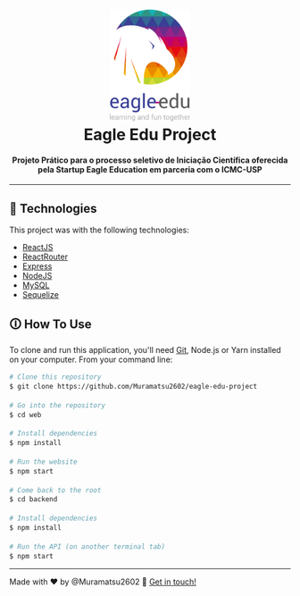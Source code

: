 <h1 align="center">
    <img alt="React RocketShoes" style="height: 200px" src="web/src/assets/main-logo.png" />
    <br>
    Eagle Edu Project
</h1>

<h4 align="center">
  Projeto Prático para o processo seletivo de Iniciação Científica oferecida pela Startup Eagle Education em parceria com o ICMC-USP
</h4>

---
## 🚀 Technologies

This project was with the following technologies:

-  [ReactJS](https://reactjs.org/)
-  [ReactRouter](https://reactrouter.com/web/guides/quick-start)
-  [Express](https://expressjs.com/)
-  [NodeJS](https://nodejs.org/en/)
-  [MySQL](https://www.mysql.com/)
-  [Sequelize](https://sequelize.org/)

## 🛈 How To Use

To clone and run this application, you'll need [Git](https://git-scm.com), Node.js or Yarn installed on your computer. From your command line:

```bash
# Clone this repository
$ git clone https://github.com/Muramatsu2602/eagle-edu-project

# Go into the repository
$ cd web

# Install dependencies
$ npm install

# Run the website
$ npm start

# Come back to the root
$ cd backend

# Install dependencies
$ npm install

# Run the API (on another terminal tab)
$ npm start

```

---
Made with ♥ by @Muramatsu2602 👋  [Get in touch!](www.linkedin.com/in/muramatsu-pedro)